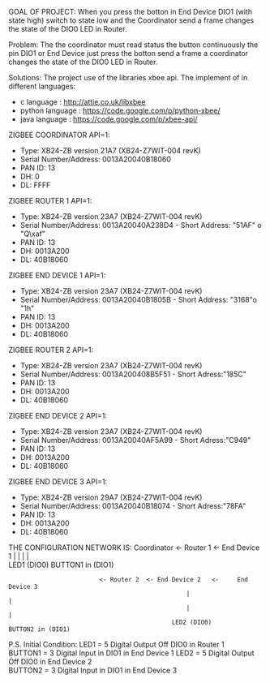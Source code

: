 GOAL OF PROJECT:
When you press the botton in End Device DIO1 (with state high) switch to state low and the Coordinator send a frame changes the state of the DIO0 LED in Router.

Problem:
The the coordinator must read status the button continuously the pin DIO1 or End Device just press the botton send a frame a coordinator changes the state 
of the DIO0 LED in Router.

Solutions:
The project use of the libraries xbee api. The implement of in different languages:
- c language : http://attie.co.uk/libxbee
- python language : https://code.google.com/p/python-xbee/
- java language : https://code.google.com/p/xbee-api/


ZIGBEE COORDINATOR API=1: 
- Type: XB24-ZB version 21A7 (XB24-Z7WIT-004 revK)
- Serial Number/Address: 0013A20040B18060
- PAN ID: 13
- DH: 0
- DL: FFFF

ZIGBEE ROUTER 1 API=1:
- Type: XB24-ZB version 23A7 (XB24-Z7WIT-004 revK)
- Serial Number/Address: 0013A20040A238D4 - Short Address: "51AF" o "Q\xaf"
- PAN ID: 13
- DH: 0013A200
- DL: 40B18060

ZIGBEE END DEVICE 1  API=1:
- Type: XB24-ZB version 23A7 (XB24-Z7WIT-004 revK)
- Serial Number/Address: 0013A20040B1805B - Short Address: "3168"o "1h" 
- PAN ID: 13
- DH: 0013A200
- DL: 40B18060

ZIGBEE ROUTER 2 API=1:
- Type: XB24-ZB version 23A7 (XB24-Z7WIT-004 revK)
- Serial Number/Address: 0013A200408B5F51 - Short Adress:"185C"
- PAN ID: 13
- DH: 0013A200
- DL: 40B18060

ZIGBEE END DEVICE 2 API=1:
- Type: XB24-ZB version 23A7 (XB24-Z7WIT-004 revK)
- Serial Number/Address: 0013A20040AF5A99 - Short Adress:"C949"  
- PAN ID: 13
- DH: 0013A200
- DL: 40B18060

ZIGBEE END DEVICE 3 API=1:
- Type: XB24-ZB version 29A7 (XB24-Z7WIT-004 revK)
- Serial Number/Address: 0013A20040B18074 - Short Adress:"78FA"   
- PAN ID: 13
- DH: 0013A200
- DL: 40B18060


THE CONFIGURATION NETWORK IS:
            Coordinator     <- Router 1   <-     End Device 1
                                |                    |
                                |                    |  
                           LED1 (DIO0)          BUTTON1 in (DIO1)       

                             <- Router 2  <- End Device 2   <-     End Device 3
                                                     |                    |
                                                     |                    |  
                                                 LED2 (DIO0)          BUTTON2 in (DIO1)       

P.S. Initial Condition: 
     LED1 = 5 Digital Output Off DIO0 in Router 1     
     BUTTON1 = 3 Digital Input in DIO1 in End Device 1
     LED2 = 5 Digital Output Off DIO0 in End Device 2     
     BUTTON2 = 3 Digital Input in DIO1 in End Device 3
